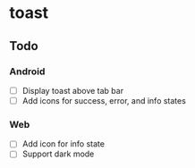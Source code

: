 # toast

## Todo

### Android
- [ ] Display toast above tab bar
- [ ] Add icons for success, error, and info states

### Web
- [ ] Add icon for info state
- [ ] Support dark mode
